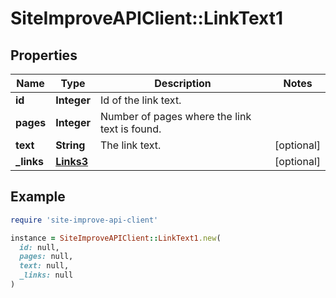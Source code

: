 # SiteImproveAPIClient::LinkText1

## Properties

| Name | Type | Description | Notes |
| ---- | ---- | ----------- | ----- |
| **id** | **Integer** | Id of the link text. |  |
| **pages** | **Integer** | Number of pages where the link text is found. |  |
| **text** | **String** | The link text. | [optional] |
| **_links** | [**Links3**](Links3.md) |  | [optional] |

## Example

```ruby
require 'site-improve-api-client'

instance = SiteImproveAPIClient::LinkText1.new(
  id: null,
  pages: null,
  text: null,
  _links: null
)
```

